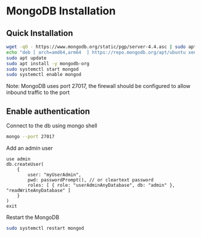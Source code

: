 # MongoDB Installation

## Quick Installation

```sh
wget -qO - https://www.mongodb.org/static/pgp/server-4.4.asc | sudo apt-key add -
echo "deb [ arch=amd64,arm64  ] https://repo.mongodb.org/apt/ubuntu xenial/mongodb-org/4.4 multiverse" | sudo tee /etc/apt/sources.list.d/mongodb-org-4.4.list
sudo apt update
sudo apt install -y mongodb-org
sudo systemctl start mongod
sudo systemctl enable mongod
```

Note: MongoDB uses port 27017, the firewall should be configured to allow inbound traffic to the port

## Enable authentication

Connect to the db using mongo shell

```sh
mongo --port 27017
```

Add an admin user

```mongo
use admin
db.createUser(
    {
        user: "myUserAdmin",
        pwd: passwordPrompt(), // or cleartext password
        roles: [ { role: "userAdminAnyDatabase", db: "admin" }, "readWriteAnyDatabase" ]
    }
)
exit
```

Restart the MongoDB

```sh
sudo systemctl restart mongod
```
